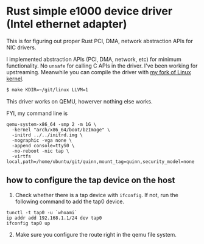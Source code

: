 # Rust simple e1000 device driver (Intel ethernet adapter)

This is for figuring out proper Rust PCI, DMA, network abstraction APIs for NIC drivers.

I implemented abstraction APIs (PCI, DMA, network, etc) for minimum functionality. No `unsafe` for calling C APIs in the driver. I've been working for upstreaming.
Meanwhile you can compile the driver with [my fork of Linux kernel](https://github.com/fujita/linux/tree/rust-e1000).

```bash
$ make KDIR=~/git/linux LLVM=1
```

This driver works on QEMU, howerver nothing else works.


FYI, my command line is
```text
qemu-system-x86_64 -smp 2 -m 1G \
  -kernel "arch/x86_64/boot/bzImage" \
  -initrd ../../initrd.img \
  -nographic -vga none \
  -append console=ttyS0 \
  -no-reboot -nic tap \
  -virtfs local,path=/home/ubuntu/git/quinn,mount_tag=quinn,security_model=none
```

## how to configure the tap device on the host

1. Check whether there is a tap device with `ifconfig`. If not, run the following command to add the tap0 device.

```
tunctl -t tap0 -u `whoami`
ip addr add 192.168.1.1/24 dev tap0
ifconfig tap0 up
```

2. Make sure you configure the route right in the qemu file system.
